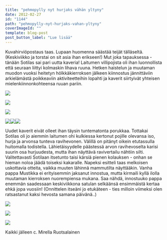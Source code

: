 ```yaml
---
title: "pehmopylly nyt hurjaks vähän yltyny"
date: 2012-02-27
id: "1144"
path: "pehmopylly-nyt-hurjaks-vahan-yltyny"
coverImageId: ""
template: blog-post
post_button_label: "Lue lisää"
---
```


Kuvahirviöpostaus taas. Lupaan huomenna säästää teijät tälläseltä. (Keskiviikko ja torstai on sit asia ihan erikseen!) Mut joka tapauksessa - tänään Sotilas sai pari uutta kaveria! Laitumen villipojista oli ihan luonnollista että seuraan liittyi kolmaskin lihava ruuna. Hetken haistelun ja muutaman muodon vuoksi heitetyn hölkkäkierroksen jälkeen kiinnostus jännittäviin arkielämästä poikkeaviin aktiviteetteihin lopahti ja kaverit siirtyivät yhteisen mielenkiinnonkohteensa ruuan pariin.

[![](/images/0-unknown_soldier9.jpg)](http://3.bp.blogspot.com/-do-UdVg2HS4/T0uPoMtgh8I/AAAAAAAAAZI/GfIldqNAKZA/s1600/0-unknown_soldier9.jpg)

[![](/images/unknown_soldier_apex1.jpg)](http://1.bp.blogspot.com/-xIrZEH_-TNQ/T0uP-6-MDEI/AAAAAAAAAaA/CVu8kYUmKyg/s1600/unknown_soldier_apex1.jpg)

[![](/images/leimaton2.jpg)](http://4.bp.blogspot.com/-l5qhK4uD3k0/T0uPvqvX6SI/AAAAAAAAAZY/wQikGMeLeb4/s1600/leimaton2.jpg)

[![](/images/phantogrator5.jpg)](http://3.bp.blogspot.com/-cWMGfK-UUsI/T0uP1Z3OxXI/AAAAAAAAAZo/wHGZ6dcW9Cs/s1600/phantogrator5.jpg)[![](/images/0-unknown_soldier11.jpg)](http://3.bp.blogspot.com/-0Wu_hDFS_zo/T0uPj_1vR5I/AAAAAAAAAZA/7aIkgAWKVWM/s1600/0-unknown_soldier11.jpg)[![](/images/apex11.jpg)](http://2.bp.blogspot.com/-BFl5HNFA2Tc/T0uPrx8b9jI/AAAAAAAAAZQ/1UTsSrfE_Ow/s1600/apex11.jpg)

Uudet kaverit eivät olleet ihan täysin tuntematonta porukkaa. Tottakai Sotilas oli jo aiemmin laitumen ohi kulkiessa kertonut pojille olevansa iso, hurja ja arvonsa tunteva ravihevonen. Välillä on pitänyt oikein etutassulla huitomalla todistella. Lähietäisyydelle päästessä arvon ravihevoselta karisi suurin osa hurjuudesta, mutta ihan näyttävä ravivertailu nähtiin silti. Valitettavasti Sotilaan itsetunto taisi kärsiä pienen kolauksen - onhan se hieman noloa jäädä toiseksi kakaralle. Napeksi esitteli taas melkoisen uskottavia otteita, vaikka muuten lähinnä mammutilta näyttääkin. Vanha pappa Mustikka ei erityisemmin jaksanut innostua, mutta kirmaili kyllä ilolla muutaman kierroksen nuorempiensa mukana. Saa nähdä, innostuuko pappa enemmän saadessaan keskiviikkona satulan selkäänsä ensimmäistä kertaa ehkä jopa vuosiin! (Onnittelen itseäni jo etukäteen - ties milloin viimeksi olen ratsastanut kaksi hevosta samana päivänä..)

[![](/images/phantogrator+%252833%2529.jpg)](http://2.bp.blogspot.com/-w9i1Vnih-qY/T0uPx-FmrDI/AAAAAAAAAZg/zwEV0TT9AUA/s1600/phantogrator+%252833%2529.jpg)

[![](/images/porukka1.jpg)](http://2.bp.blogspot.com/-8hCKzl4coNQ/T0uP49JIFEI/AAAAAAAAAZw/HGEedLS1SXc/s1600/porukka1.jpg)

[![](/images/unknown+soldier+%252833%2529.jpg)](http://2.bp.blogspot.com/-91ZkH0ClwmQ/T0uP64R7fgI/AAAAAAAAAZ4/3RaVFdiEKmA/s1600/unknown+soldier+%252833%2529.jpg)

Kaikki jälleen c. Mirella Ruotsalainen
